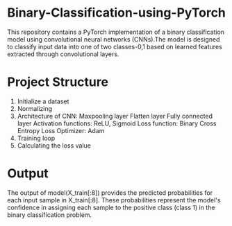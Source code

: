 # Binary-Classification-using-PyTorch
This repository contains a PyTorch implementation of a binary classification model using convolutional neural networks (CNNs).The model is designed to classify input data into one of two classes-0,1 based on learned features extracted through convolutional layers. 

# Project Structure
1. Initialize a dataset
2. Normalizing
3. Architecture of CNN:
   Maxpooling layer
   Flatten layer
   Fully connected layer
   Activation functions: ReLU, Sigmoid
   Loss function: Binary Cross Entropy Loss
   Optimizer: Adam
4. Training loop
5. Calculating the loss value

# Output
The output of model(X_train[:8]) provides the predicted probabilities for each input sample in X_train[:8].
These probabilities represent the model's confidence in assigning each sample to the positive class (class 1) in the binary classification problem.
